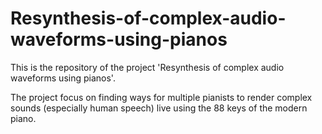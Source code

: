 # Resynthesis-of-complex-audio-waveforms-using-pianos

This is the repository of the project 'Resynthesis of complex audio waveforms using pianos'. </br>

The project focus on finding ways for multiple pianists to render complex sounds (especially human speech) live using the 88 keys of the modern piano. 
